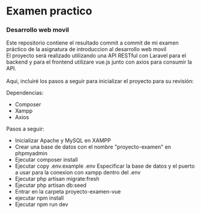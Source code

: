 # Examen practico
### Desarrollo web movil

Este repositorio contiene el resultado commit a commit de mi examen práctico de la asignatura de introduccion al desarrollo web movil<br>
El proyecto será realizado utilizando una API RESTful con Laravel para el backend y para el frontend utilizare vue.js junto con axios para consumir la API. <br>
<br>
Aqui, incluiré los pasos a seguir para inicializar el proyecto para su revisión: <br>

Dependencias:
- Composer
- Xampp
- Axios

Pasos a seguir:
- Inicializar Apache y MySQL en XAMPP
- Crear una base de datos con el nombre "proyecto-examen" en phpmyadmin
- Ejecutar composer install
- Ejecutar copy .env.example .env
    Especificar la base de datos y el puerto a usar para la conexion con xampp dentro del .env
- Ejecutar php artisan migrate:fresh
- Ejecutar php artisan db:seed
- Entrar en la carpeta proyecto-examen-vue
- ejecutar npm install
- Ejecutar npm run dev


